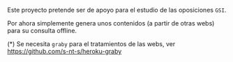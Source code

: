 Este proyecto pretende ser de apoyo para el estudio de las oposiciones `GSI`.

Por ahora simplemente genera unos contenidos (a partir de otras webs) para
su consulta offline.

(*) Se necesita `graby` para el tratamientos de las webs, ver <https://github.com/s-nt-s/heroku-graby>
